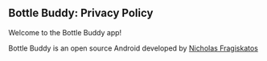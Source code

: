 ## Bottle Buddy: Privacy Policy

Welcome to the Bottle Buddy app!

Bottle Buddy is an open source Android developed by [Nicholas Fragiskatos](https://www.linkedin.com/in/nicholasfragiskatos/) 
